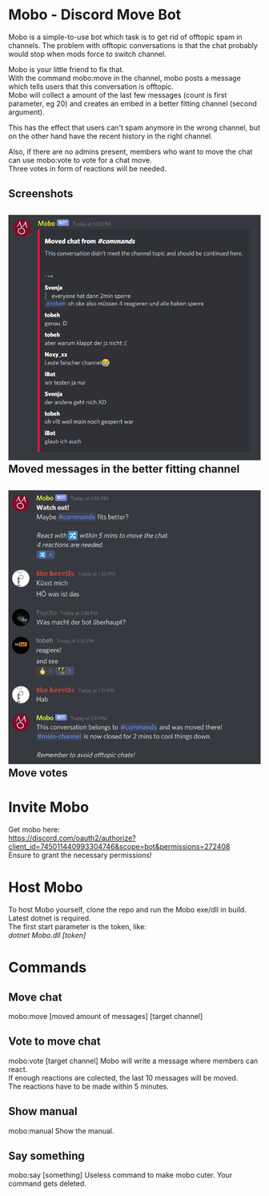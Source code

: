 # Mobo - Discord Move Bot

Mobo is a simple-to-use bot which task is to get rid of offtopic spam in channels.
The problem with offtopic conversations is that the chat probably would stop when mods force to switch channel.

Mobo is your little friend to fix that.  
With the command mobo:move in the channel, mobo posts a message which tells users that this conversation is offtopic.  
Mobo will collect a amount of the last few messages (count is first parameter, eg 20) and creates an embed in a better fitting channel (second argument).
  
This has the effect that users can't spam anymore in the wrong channel, but on the other hand have the recent history in the right channel.  

Also, if there are no admins present, members who want to move the chat can use mobo:vote to vote for a chat move.  
Three votes in form of reactions will be needed.

## Screenshots
![Mobo moved messages](moboMovedChat.png)
**Moved messages in the better fitting channel**  
---
![Mobo chat timeout](moboVote.png)  
**Move votes**  
---
# Invite Mobo  
Get mobo here:    
https://discord.com/oauth2/authorize?client_id=745011440993304746&scope=bot&permissions=272408  
Ensure to grant the necessary permissions!

# Host Mobo
To host Mobo yourself, clone the repo and run the Mobo exe/dll in build.  
Latest dotnet is required.  
The first start parameter is the token, like:  
*dotnet Mobo.dll [token]*

# Commands

## Move chat
mobo:move [moved amount of messages] [target channel]

## Vote to move chat
mobo:vote [target channel]
Mobo will write a message where members can react.  
If enough reactions are colected, the last 10 messages will be moved.  
The reactions have to be made within 5 minutes.  

## Show manual
mobo:manual 
Show the manual.  

## Say something
mobo:say [something]
Useless command to make mobo cuter. Your command gets deleted.
